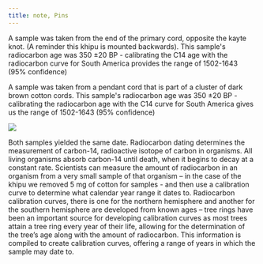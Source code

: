 ```yaml
---
title: note, Pins
---
```


A sample was taken from the end of the primary cord, opposite the kayte knot. (A reminder this khipu is mounted backwards). This sample's radiocarbon age was 350 ±20 BP - calibrating the C14 age with the radiocarbon curve for South America provides the range of 1502-1643 (95% confidence)

A sample was taken from a pendant cord that is part of a cluster of dark brown cotton cords. This sample's radiocarbon age was 350 ±20 BP - calibrating the radiocarbon age with the C14 curve for South America gives us the range of 1502-1643 (95% confidence)

![](https://mirl-ucsb.github.io/story/components/images/objects/image11.jpg)

Both samples yielded the same date. Radiocarbon dating determines the measurement of carbon-14, radioactive isotope of carbon in organisms. All living organisms absorb carbon-14 until death, when it begins to decay at a constant rate. Scientists can measure the amount of radiocarbon in an organism from a very small sample of that organism – in the case of the khipu we removed 5 mg of cotton for samples -  and then use a calibration curve to determine what calendar year range it dates to. Radiocarbon calibration curves, there is one for the northern hemisphere and another for the southern hemisphere are developed from known ages – tree rings have been an important source for developing calibration curves as most trees attain a tree ring every year of their life, allowing for the determination of the tree’s age along with the amount of radiocarbon. This information is compiled to create calibration curves, offering a range of years in which the sample may date to. 